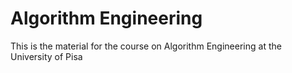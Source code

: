 # Algorithm Engineering
This is the material for the course on Algorithm Engineering at the University of Pisa
